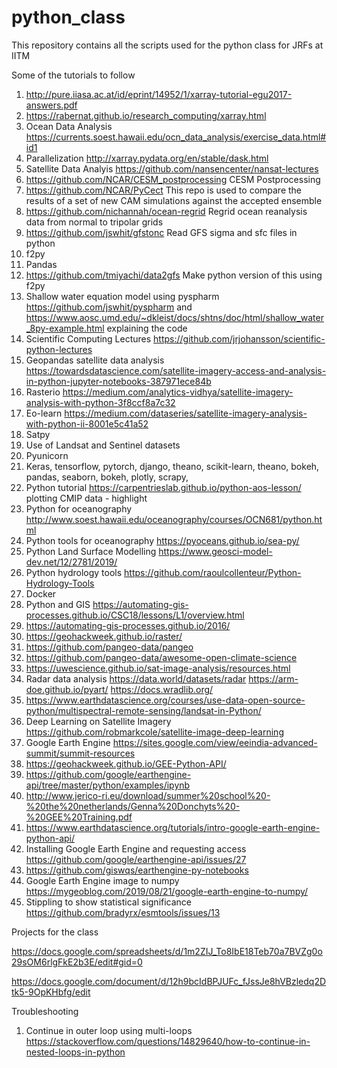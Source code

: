# python_class
This repository contains all the scripts used for the python class for JRFs at IITM

Some of the tutorials to follow
1. http://pure.iiasa.ac.at/id/eprint/14952/1/xarray-tutorial-egu2017-answers.pdf
2. https://rabernat.github.io/research_computing/xarray.html
3. Ocean Data Analysis https://currents.soest.hawaii.edu/ocn_data_analysis/exercise_data.html#id1
4. Parallelization http://xarray.pydata.org/en/stable/dask.html
5. Satellite Data Analyis https://github.com/nansencenter/nansat-lectures
6. https://github.com/NCAR/CESM_postprocessing CESM Postprocessing
7. https://github.com/NCAR/PyCect This repo is used to compare the results of a set of new CAM simulations against the accepted ensemble
8. https://github.com/nichannah/ocean-regrid Regrid ocean reanalysis data from normal to tripolar grids
9. https://github.com/jswhit/gfstonc Read GFS sigma and sfc files in python
10. f2py
11. Pandas
12. https://github.com/tmiyachi/data2gfs Make python version of this using f2py
13. Shallow water equation model using pyspharm https://github.com/jswhit/pyspharm and https://www.aosc.umd.edu/~dkleist/docs/shtns/doc/html/shallow_water_8py-example.html explaining the code
14. Scientific Computing Lectures https://github.com/jrjohansson/scientific-python-lectures
15. Geopandas satellite data analysis https://towardsdatascience.com/satellite-imagery-access-and-analysis-in-python-jupyter-notebooks-387971ece84b
16. Rasterio https://medium.com/analytics-vidhya/satellite-imagery-analysis-with-python-3f8ccf8a7c32
17. Eo-learn https://medium.com/dataseries/satellite-imagery-analysis-with-python-ii-8001e5c41a52
18. Satpy
19. Use of Landsat and Sentinel datasets
20. Pyunicorn
21. Keras, tensorflow, pytorch, django, theano, scikit-learn, theano, bokeh, pandas, seaborn, bokeh, plotly, scrapy, 
22. Python tutorial https://carpentrieslab.github.io/python-aos-lesson/ plotting CMIP data - highlight
23. Python for oceanography http://www.soest.hawaii.edu/oceanography/courses/OCN681/python.html
24. Python tools for oceanography https://pyoceans.github.io/sea-py/
25. Python Land Surface Modelling https://www.geosci-model-dev.net/12/2781/2019/
26. Python hydrology tools https://github.com/raoulcollenteur/Python-Hydrology-Tools
27. Docker
28. Python and GIS https://automating-gis-processes.github.io/CSC18/lessons/L1/overview.html
29. https://automating-gis-processes.github.io/2016/
30. https://geohackweek.github.io/raster/
31. https://github.com/pangeo-data/pangeo 
32. https://github.com/pangeo-data/awesome-open-climate-science
33. https://uwescience.github.io/sat-image-analysis/resources.html
34. Radar data analysis https://data.world/datasets/radar https://arm-doe.github.io/pyart/ https://docs.wradlib.org/
35. https://www.earthdatascience.org/courses/use-data-open-source-python/multispectral-remote-sensing/landsat-in-Python/
36. Deep Learning on Satellite Imagery https://github.com/robmarkcole/satellite-image-deep-learning
37. Google Earth Engine https://sites.google.com/view/eeindia-advanced-summit/summit-resources
38. https://geohackweek.github.io/GEE-Python-API/
39. https://github.com/google/earthengine-api/tree/master/python/examples/ipynb
40. http://www.jerico-ri.eu/download/summer%20school%20-%20the%20netherlands/Genna%20Donchyts%20-%20GEE%20Training.pdf
41. https://www.earthdatascience.org/tutorials/intro-google-earth-engine-python-api/
42. Installing Google Earth Engine and requesting access https://github.com/google/earthengine-api/issues/27
43. https://github.com/giswqs/earthengine-py-notebooks
44. Google Earth Engine image to numpy https://mygeoblog.com/2019/08/21/google-earth-engine-to-numpy/
45. Stippling to show statistical significance https://github.com/bradyrx/esmtools/issues/13

Projects for the class

https://docs.google.com/spreadsheets/d/1m2ZIJ_To8IbE18Teb70a7BVZg0o29sOM6rlgFkE2b3E/edit#gid=0

https://docs.google.com/document/d/12h9bcIdBPJUFc_fJssJe8hVBzledq2Dtk5-9OpKHbfg/edit 

Troubleshooting

1. Continue in outer loop using multi-loops https://stackoverflow.com/questions/14829640/how-to-continue-in-nested-loops-in-python
